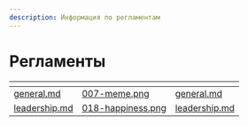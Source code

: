 ```yaml
---
description: Информация по регламентам
---
```


# Регламенты

<table data-view="cards"><thead><tr><th></th><th data-hidden data-card-cover data-type="files"></th><th data-hidden data-card-target data-type="content-ref"></th></tr></thead><tbody><tr><td><a data-mention href="general.md">general.md</a></td><td><a href="../.gitbook/assets/007-meme.png">007-meme.png</a></td><td><a href="general.md">general.md</a></td></tr><tr><td><a data-mention href="leadership.md">leadership.md</a></td><td><a href="../.gitbook/assets/018-happiness.png">018-happiness.png</a></td><td><a href="leadership.md">leadership.md</a></td></tr></tbody></table>
